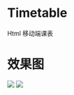 # Timetable
Html 移动端课表

# 效果图

![](https://github.com/wangMengLiang/Timetable/blob/master/pic1.jpg)
![](https://github.com/wangMengLiang/Timetable/blob/master/pic2.jpg)
